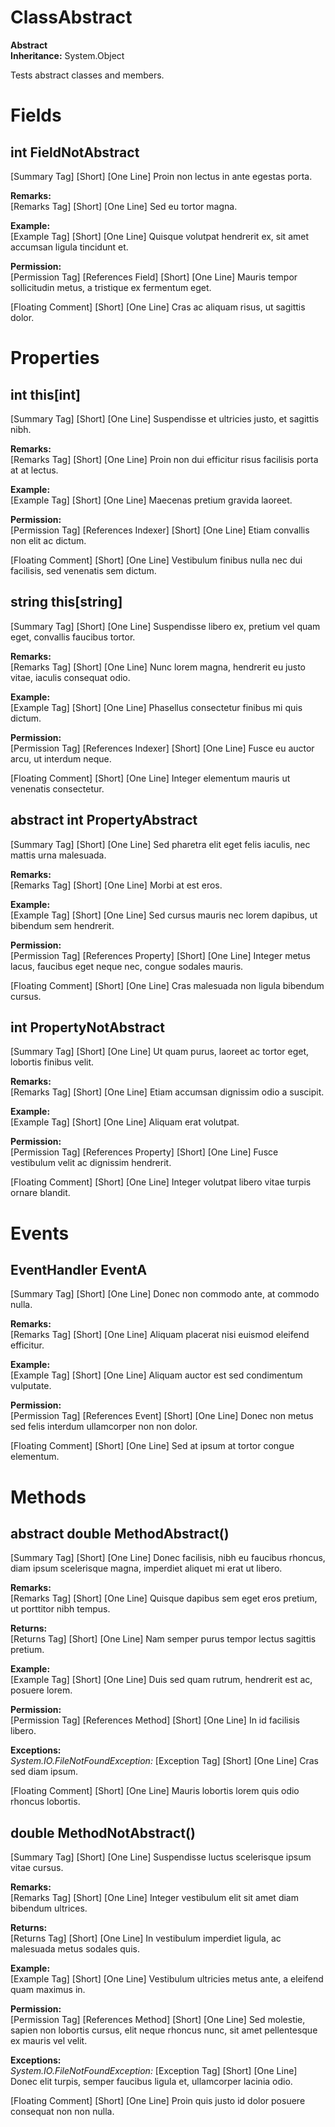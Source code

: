 # ClassAbstract

**Abstract**  
**Inheritance:** System.Object  
  
Tests abstract classes and members.

# Fields

## int FieldNotAbstract

[Summary Tag] [Short] [One Line] Proin non lectus in ante egestas porta.

**Remarks:**  
[Remarks Tag] [Short] [One Line] Sed eu tortor magna.

**Example:**  
[Example Tag] [Short] [One Line] Quisque volutpat hendrerit ex, sit amet accumsan ligula tincidunt et.

**Permission:**  
[Permission Tag] [References Field] [Short] [One Line] Mauris tempor sollicitudin metus, a tristique ex fermentum eget.

[Floating Comment] [Short] [One Line] Cras ac aliquam risus, ut sagittis dolor.

# Properties

## int this[int]

[Summary Tag] [Short] [One Line] Suspendisse et ultricies justo, et sagittis nibh.

**Remarks:**  
[Remarks Tag] [Short] [One Line] Proin non dui efficitur risus facilisis porta at at lectus.

**Example:**  
[Example Tag] [Short] [One Line] Maecenas pretium gravida laoreet.

**Permission:**  
[Permission Tag] [References Indexer] [Short] [One Line] Etiam convallis non elit ac dictum.

[Floating Comment] [Short] [One Line] Vestibulum finibus nulla nec dui facilisis, sed venenatis sem dictum.

## string this[string]

[Summary Tag] [Short] [One Line] Suspendisse libero ex, pretium vel quam eget, convallis faucibus tortor.

**Remarks:**  
[Remarks Tag] [Short] [One Line] Nunc lorem magna, hendrerit eu justo vitae, iaculis consequat odio.

**Example:**  
[Example Tag] [Short] [One Line] Phasellus consectetur finibus mi quis dictum.

**Permission:**  
[Permission Tag] [References Indexer] [Short] [One Line] Fusce eu auctor arcu, ut interdum neque.

[Floating Comment] [Short] [One Line] Integer elementum mauris ut venenatis consectetur.

## abstract int PropertyAbstract

[Summary Tag] [Short] [One Line] Sed pharetra elit eget felis iaculis, nec mattis urna malesuada.

**Remarks:**  
[Remarks Tag] [Short] [One Line] Morbi at est eros.

**Example:**  
[Example Tag] [Short] [One Line] Sed cursus mauris nec lorem dapibus, ut bibendum sem hendrerit.

**Permission:**  
[Permission Tag] [References Property] [Short] [One Line] Integer metus lacus, faucibus eget neque nec, congue sodales mauris.

[Floating Comment] [Short] [One Line] Cras malesuada non ligula bibendum cursus.

## int PropertyNotAbstract

[Summary Tag] [Short] [One Line] Ut quam purus, laoreet ac tortor eget, lobortis finibus velit.

**Remarks:**  
[Remarks Tag] [Short] [One Line] Etiam accumsan dignissim odio a suscipit.

**Example:**  
[Example Tag] [Short] [One Line] Aliquam erat volutpat.

**Permission:**  
[Permission Tag] [References Property] [Short] [One Line] Fusce vestibulum velit ac dignissim hendrerit.

[Floating Comment] [Short] [One Line] Integer volutpat libero vitae turpis ornare blandit.

# Events

## EventHandler EventA

[Summary Tag] [Short] [One Line] Donec non commodo ante, at commodo nulla.

**Remarks:**  
[Remarks Tag] [Short] [One Line] Aliquam placerat nisi euismod eleifend efficitur.

**Example:**  
[Example Tag] [Short] [One Line] Aliquam auctor est sed condimentum vulputate.

**Permission:**  
[Permission Tag] [References Event] [Short] [One Line] Donec non metus sed felis interdum ullamcorper non non dolor.

[Floating Comment] [Short] [One Line] Sed at ipsum at tortor congue elementum.

# Methods

## abstract double MethodAbstract()

[Summary Tag] [Short] [One Line] Donec facilisis, nibh eu faucibus rhoncus, diam ipsum scelerisque magna, imperdiet aliquet mi erat ut libero.

**Remarks:**  
[Remarks Tag] [Short] [One Line] Quisque dapibus sem eget eros pretium, ut porttitor nibh tempus.

**Returns:**  
[Returns Tag] [Short] [One Line] Nam semper purus tempor lectus sagittis pretium.

**Example:**  
[Example Tag] [Short] [One Line] Duis sed quam rutrum, hendrerit est ac, posuere lorem.

**Permission:**  
[Permission Tag] [References Method] [Short] [One Line] In id facilisis libero.

**Exceptions:**  
_System.IO.FileNotFoundException:_ [Exception Tag] [Short] [One Line] Cras sed diam ipsum.

[Floating Comment] [Short] [One Line] Mauris lobortis lorem quis odio rhoncus lobortis.

## double MethodNotAbstract()

[Summary Tag] [Short] [One Line] Suspendisse luctus scelerisque ipsum vitae cursus.

**Remarks:**  
[Remarks Tag] [Short] [One Line] Integer vestibulum elit sit amet diam bibendum ultrices.

**Returns:**  
[Returns Tag] [Short] [One Line] In vestibulum imperdiet ligula, ac malesuada metus sodales quis.

**Example:**  
[Example Tag] [Short] [One Line] Vestibulum ultricies metus ante, a eleifend quam maximus in.

**Permission:**  
[Permission Tag] [References Method] [Short] [One Line] Sed molestie, sapien non lobortis cursus, elit neque rhoncus nunc, sit amet pellentesque ex mauris vel velit.

**Exceptions:**  
_System.IO.FileNotFoundException:_ [Exception Tag] [Short] [One Line] Donec elit turpis, semper faucibus ligula et, ullamcorper lacinia odio.

[Floating Comment] [Short] [One Line] Proin quis justo id dolor posuere consequat non non nulla.

